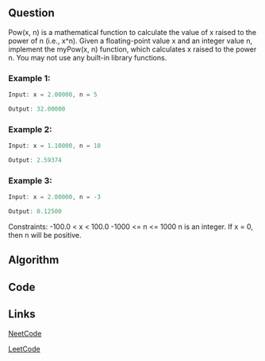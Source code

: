 ## Question
Pow(x, n) is a mathematical function to calculate the value of x raised to the power of n (i.e., x^n).
Given a floating-point value x and an integer value n, implement the myPow(x, n) function, which calculates x raised to the power n.
You may not use any built-in library functions.
### Example 1:


```java
Input: x = 2.00000, n = 5

Output: 32.00000

```
### Example 2:


```java
Input: x = 1.10000, n = 10

Output: 2.59374

```
### Example 3:


```java
Input: x = 2.00000, n = -3

Output: 0.12500

```
Constraints:
-100.0 < x < 100.0
-1000 <= n <= 1000
n is an integer.
If x = 0, then n will be positive.


## Algorithm

## Code

## Links

[NeetCode](https://neetcode.io/problems/pow-x-n)

[LeetCode](https://leetcode.com/problems/pow-x-n)
